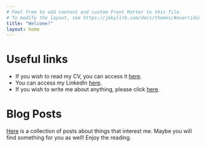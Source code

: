 ```yaml
---
# Feel free to add content and custom Front Matter to this file.
# To modify the layout, see https://jekyllrb.com/docs/themes/#overriding-theme-defaults
title: "Welcome!"
layout: home
---
```

# Useful links

* If you wish to read my CV, you can access it [here](CV.md). 
* You can access my LinkedIn [here](https://www.linkedin.com/in/bastien-golomer/).
* If you wish to write me about anything, please click <a href="mailto:bastien.golomer@proton.me">here</a>.


# Blog Posts
[Here](blog.md) is a collection of posts about things that interest me. Maybe you will find something for you as well! Enjoy the reading.